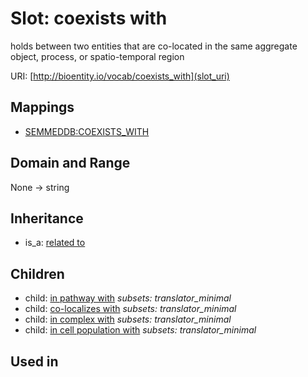 # Slot: coexists with


holds between two entities that are co-located in the same aggregate object, process, or spatio-temporal region

URI: [http://bioentity.io/vocab/coexists_with](slot_uri)
## Mappings

 * [SEMMEDDB:COEXISTS_WITH](http://purl.obolibrary.org/obo/SEMMEDDB_COEXISTS_WITH)
## Domain and Range

None -> string
## Inheritance

 *  is_a: [related to](related_to.md)
## Children

 *  child: [in pathway with](in_pathway_with.md) *subsets: translator_minimal*
 *  child: [co-localizes with](co-localizes_with.md) *subsets: translator_minimal*
 *  child: [in complex with](in_complex_with.md) *subsets: translator_minimal*
 *  child: [in cell population with](in_cell_population_with.md) *subsets: translator_minimal*
## Used in

